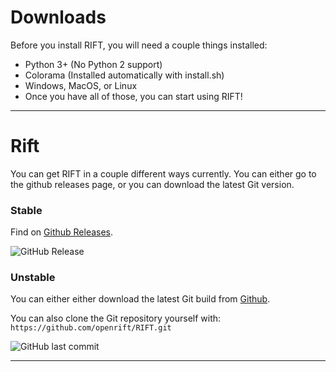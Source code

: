 # Downloads

Before you install RIFT, you will need a couple things installed:

* Python 3+ (No Python 2 support)
* Colorama (Installed automatically with install.sh)
* Windows, MacOS, or Linux
* Once you have all of those, you can start using RIFT!

<hr>

# Rift

You can get RIFT in a couple different ways currently. You can either go to the github releases page, or you can download the latest Git version.

### Stable

Find on [Github Releases](https://github.com/rift/RIFT/releases).

<img alt="GitHub Release" class="badge" src="https://img.shields.io/github/v/release/openrift/RIFT">

### Unstable

You can either either download the latest Git build from [Github](https://github.com/openrift/RIFT/archive/refs/heads/main.zip).

You can also clone the Git repository yourself with:
`https://github.com/openrift/RIFT.git`


<img alt="GitHub last commit" class="badge" src="https://img.shields.io/github/last-commit/openrift/RIFT">

<hr>